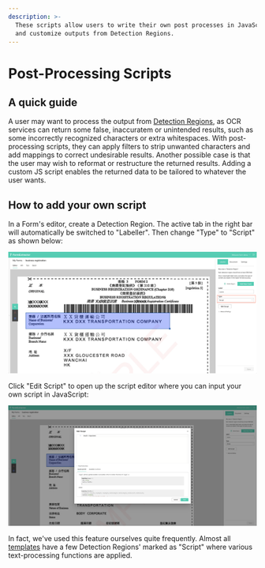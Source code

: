 ```yaml
---
description: >-
  These scripts allow users to write their own post processes in JavaScript (JS)
  and customize outputs from Detection Regions.
---
```


# Post-Processing Scripts

## A quick guide

A user may want to process the output from [Detection Regions](labeller/detection-region.md), as OCR services can return some false, inaccuratem or unintended results, such as some incorrectly recognized characters or extra whitespaces. With post-processing scripts, they can apply filters to strip unwanted characters and add mappings to correct undesirable results. Another possible case is that the user may wish to reformat or restructure the returned results. Adding a custom JS script enables the returned data to be tailored to whatever the user wants.

## How to add your own script

In a Form's editor, create a Detection Region. The active tab in the right bar will automatically be switched to "Labeller". Then change "Type" to "Script" as shown below:

![](../.gitbook/assets/screenshot-2020-09-15-at-7.31.27-pm%20%281%29.png)

Click "Edit Script" to open up the script editor where you can input your own script in JavaScript:

![](../.gitbook/assets/screenshot-2020-09-15-at-7.16.32-pm.png)

In fact, we've used this feature ourselves quite frequently. Almost all [templates](templates.md) have a few Detection Regions' marked as "Script" where various text-processing functions are applied.

